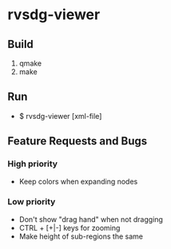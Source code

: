 # rvsdg-viewer

## Build

1. qmake
1. make

## Run

* $ rvsdg-viewer [xml-file]

## Feature Requests and Bugs

### High priority

* Keep colors when expanding nodes

### Low priority

* Don't show "drag hand" when not dragging
* CTRL + [+|-] keys for zooming
* Make height of sub-regions the same
